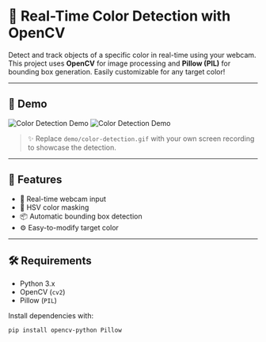 # 🎨 Real-Time Color Detection with OpenCV

Detect and track objects of a specific color in real-time using your webcam. This project uses **OpenCV** for image processing and **Pillow (PIL)** for bounding box generation. Easily customizable for any target color!

---

## 📸 Demo

![Color Detection Demo](gif1.gif)
![Color Detection Demo](gif2.gif)


> ✨ Replace `demo/color-detection.gif` with your own screen recording to showcase the detection.

---

## 🧠 Features

- 🎥 Real-time webcam input
- 🌈 HSV color masking
- 📦 Automatic bounding box detection
- ⚙️ Easy-to-modify target color

---

## 🛠️ Requirements

- Python 3.x
- OpenCV (`cv2`)
- Pillow (`PIL`)

Install dependencies with:

```bash
pip install opencv-python Pillow
